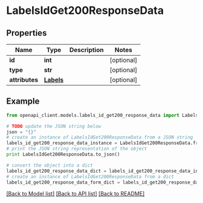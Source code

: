 # LabelsIdGet200ResponseData


## Properties
Name | Type | Description | Notes
------------ | ------------- | ------------- | -------------
**id** | **int** |  | [optional] 
**type** | **str** |  | [optional] 
**attributes** | [**Labels**](Labels.md) |  | [optional] 

## Example

```python
from openapi_client.models.labels_id_get200_response_data import LabelsIdGet200ResponseData

# TODO update the JSON string below
json = "{}"
# create an instance of LabelsIdGet200ResponseData from a JSON string
labels_id_get200_response_data_instance = LabelsIdGet200ResponseData.from_json(json)
# print the JSON string representation of the object
print LabelsIdGet200ResponseData.to_json()

# convert the object into a dict
labels_id_get200_response_data_dict = labels_id_get200_response_data_instance.to_dict()
# create an instance of LabelsIdGet200ResponseData from a dict
labels_id_get200_response_data_form_dict = labels_id_get200_response_data.from_dict(labels_id_get200_response_data_dict)
```
[[Back to Model list]](../README.md#documentation-for-models) [[Back to API list]](../README.md#documentation-for-api-endpoints) [[Back to README]](../README.md)


